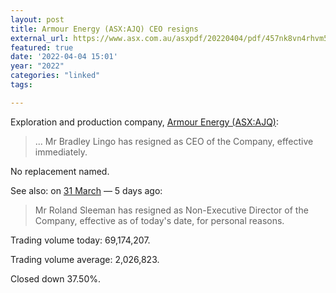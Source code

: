 ```yaml
---
layout: post
title: Armour Energy (ASX:AJQ) CEO resigns
external_url: https://www.asx.com.au/asxpdf/20220404/pdf/457nk8vn4rhvm5.pdf
featured: true
date: '2022-04-04 15:01'
year: "2022"
categories: "linked"
tags: 

---
```


Exploration and production company, [Armour Energy (ASX:AJQ)](https://www2.asx.com.au/markets/company/AJQ):

> ... Mr Bradley Lingo has resigned as CEO of the Company, effective immediately.

No replacement named.

See also: on [31 March](https://cdn-api.markitdigital.com/apiman-gateway/ASX/asx-research/1.0/file/2924-02505083-2A1365960?access_token=83ff96335c2d45a094df02a206a39ff4) — 5 days ago:

> Mr Roland Sleeman has resigned as Non-Executive Director of the Company, effective as of today's date, for personal reasons.

Trading volume today: 69,174,207.

Trading volume average: 2,026,823.

Closed down 37.50%.
